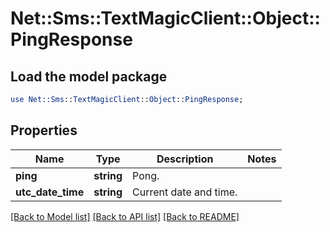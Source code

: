 # Net::Sms::TextMagicClient::Object::PingResponse

## Load the model package
```perl
use Net::Sms::TextMagicClient::Object::PingResponse;
```

## Properties
Name | Type | Description | Notes
------------ | ------------- | ------------- | -------------
**ping** | **string** | Pong. | 
**utc_date_time** | **string** | Current date and time. | 

[[Back to Model list]](../README.md#documentation-for-models) [[Back to API list]](../README.md#documentation-for-api-endpoints) [[Back to README]](../README.md)


